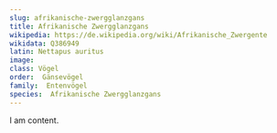 ```yaml
---
slug: afrikanische-zwergglanzgans
title: Afrikanische Zwergglanzgans
wikipedia: https://de.wikipedia.org/wiki/Afrikanische_Zwergente
wikidata: Q386949
latin: Nettapus auritus
image: 
class: Vögel
order:  Gänsevögel
family:  Entenvögel 
species:  Afrikanische Zwergglanzgans
---
```


I am content.
